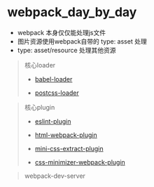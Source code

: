 # webpack_day_by_day

- webpack 本身仅仅能处理js文件
- 图片资源使用webpack自带的 type: asset 处理
- type: asset/resource 处理其他资源

> 核心loader
> 
> - [babel-loader](https://webpack.docschina.org/loaders/babel-loader/)
> 
> - [postcss-loader](https://webpack.docschina.org/loaders/postcss-loader/)

> 核心plugin
> 
> - [eslint-plugin](https://webpack.docschina.org/plugins/eslint-webpack-plugin/)
> 
> - [html-webpack-plugin](https://webpack.docschina.org/plugins/html-webpack-plugin/)
> 
> - [mini-css-extract-plugin](https://webpack.docschina.org/plugins/mini-css-extract-plugin/)
> 
> - [css-minimizer-webpack-plugin](https://webpack.docschina.org/plugins/css-minimizer-webpack-plugin/)

> webpack-dev-server